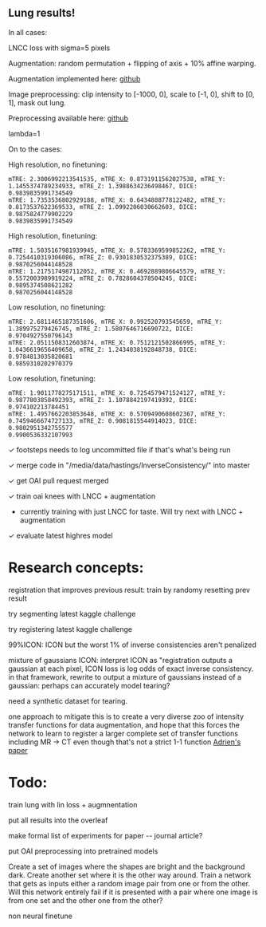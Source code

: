 ## Lung results!

In all cases: 

LNCC loss with sigma=5 pixels

Augmentation: random permutation + flipping of axis + 10% affine warping.

Augmentation implemented here: [github](https://github.com/HastingsGreer/ICON_lung/blob/d1576a0131c4d7783987ee6292ed13f07113a748/triple_deformable_lung.py##L68)

Image preprocessing: clip intensity to [-1000, 0], scale to [-1, 0], shift to [0, 1], mask out lung.

Preprocessing available here: [github](https://github.com/uncbiag/ICON/blob/545fb1cac7429b35c2447a351a44f5d870917834/src/icon_registration/pretrained_models/lung_ct.py##L33)

lambda=1

On to the cases:

High resolution, no finetuning:

```
mTRE: 2.3006992213541535, mTRE_X: 0.8731911562027538, mTRE_Y: 1.1455374789234933, mTRE_Z: 1.3988634236498467, DICE: 0.9839835991734549
mTRE: 1.7353536802929188, mTRE_X: 0.6434888778122482, mTRE_Y: 0.8173537622369533, mTRE_Z: 1.0992206030662603, DICE: 0.9875824779902229
0.9839835991734549
```

High resolution, finetuning:

```
mTRE: 1.5035167981939945, mTRE_X: 0.5783369599852262, mTRE_Y: 0.7254410319306086, mTRE_Z: 0.9301830532375389, DICE: 0.9870256044148528
mTRE: 1.2175174987112052, mTRE_X: 0.4692889806645579, mTRE_Y: 0.5572003989919224, mTRE_Z: 0.7828604378504245, DICE: 0.9895374508621282
0.9870256044148528
```

Low resolution, no finetuning:

```
mTRE: 2.6811465187351606, mTRE_X: 0.992520793545659, mTRE_Y: 1.389975279426745, mTRE_Z: 1.5807646716690722, DICE: 0.9704927550796143
mTRE: 2.0511508312603874, mTRE_X: 0.7512121502866995, mTRE_Y: 1.0436619656409658, mTRE_Z: 1.2434038192848738, DICE: 0.9784813035820681
0.9859310202970379
```

Low resolution, finetuning:

```
mTRE: 1.9011778275171511, mTRE_X: 0.7254579471524127, mTRE_Y: 0.9877803858492393, mTRE_Z: 1.1078842197419392, DICE: 0.974102213784451
mTRE: 1.4957662203853648, mTRE_X: 0.5709490608602367, mTRE_Y: 0.7459466674727133, mTRE_Z: 0.9081815544914023, DICE: 0.9802951342755577
0.9900536332107993
```



✓ footsteps needs to log uncommitted file if that's what's being run

✓ merge code in "/media/data/hastings/InverseConsistency/" into master

✓ get OAI pull request merged

✓ train oai knees with LNCC + augmentation

- currently training with just LNCC for taste. Will try next with LNCC + augmentation

✓ evaluate latest highres model



# Research concepts:

registration that improves previous result: train by randomy resetting prev result

try segmenting latest kaggle challenge

try registering latest kaggle challenge

99%ICON: ICON but the worst 1% of inverse consistencies aren't penalized

mixture of gaussians ICON:
	interpret ICON as "registration outputs a gaussian at each pixel, ICON loss is log odds of exact inverse consistency. 
	in that framework, rewrite to output a mixture of gaussians instead of a gaussian: perhaps can accurately model tearing?

need a synthetic dataset for tearing.

one approach to mitigate this is to create a very diverse zoo of intensity transfer functions for data augmentation, and hope that this forces the network to learn to register a larger complete set of transfer functions including MR -> CT even though that's not a strict 1-1 function [Adrien's paper](https://fairlydeep.slack.com/files/UKV1W0FDX/F03L71Z79PB/synthmorph_learning_contrast-invariant_registration_without_acquired_images.pdf)


# Todo:


train lung with lin loss + augmnentation

put all results into the overleaf

make formal list of experiments for paper -- journal article?

put OAI preprocessing into pretrained models

Create a set of images where the shapes are bright and the background dark. Create another set where it is the other way around. Train a network that gets as inputs either a random image pair from one or from the other. Will this network entirely fail if it is presented with a pair where one image is from one set and the other one from the other?

non neural finetune



